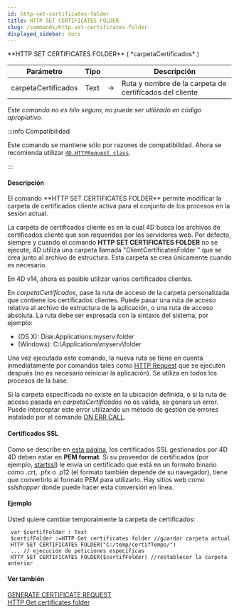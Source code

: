 ```yaml
---
id: http-set-certificates-folder
title: HTTP SET CERTIFICATES FOLDER
slug: /commands/http-set-certificates-folder
displayed_sidebar: docs
---
```


<!--REF #_command_.HTTP SET CERTIFICATES FOLDER.Syntax-->**HTTP SET CERTIFICATES FOLDER** ( *carpetaCertificados* )<!-- END REF-->
<!--REF #_command_.HTTP SET CERTIFICATES FOLDER.Params-->
| Parámetro | Tipo |  | Descripción |
| --- | --- | --- | --- |
| carpetaCertificados | Text | &#8594;  | Ruta y nombre de la carpeta de certificados del cliente |

<!-- END REF-->

*Este comando no es hilo seguro, no puede ser utilizado en código apropiativo.*


:::info Compatibilidad

Este comando se mantiene sólo por razones de compatibilidad. Ahora se recomienda utilizar [`4D.HTTPRequest class`](../API/HTTPRequestClass.md).

:::

#### Descripción 

<!--REF #_command_.HTTP SET CERTIFICATES FOLDER.Summary-->El comando **HTTP SET CERTIFICATES FOLDER** permite modificar la carpeta de certificados cliente activa para el conjunto de los procesos en la sesión actual.<!-- END REF-->

La carpeta de certificados cliente es en la cual 4D busca los archivos de certificados cliente que son requeridos por los servidores web. Por defecto, siempre y cuando el comando **HTTP SET CERTIFICATES FOLDER** no se ejecute, 4D utiliza una carpeta llamada "ClientCertificatesFolder " que se crea junto al archivo de estructura. Esta carpeta se crea únicamente cuando es necesario.  
  
En 4D v14, ahora es posible utilizar varios certificados clientes.  
  
En *carpetaCertificados*, pase la ruta de acceso de la carpeta personalizada que contiene los certificados clientes. Puede pasar una ruta de acceso relativa al archivo de estructura de la aplicación, o una ruta de acceso absoluta. La ruta debe ser expresada con la sintaxis del sistema, por ejemplo:

* (OS X): Disk:Applications:myserv:folder
* (Windows): C:\\Applications\\myserv\\folder

Una vez ejecutado este comando, la nueva ruta se tiene en cuenta inmediatamente por comandos tales como [HTTP Request](http-request.md) que se ejecuten después (no es necesario reiniciar la aplicación). Se utiliza en todos los procesos de la base.

Si la carpeta especificada no existe en la ubicación definida, o si la ruta de acceso pasada en *carpetaCertificados* no es válida, se genera un error. Puede interceptar este error utilizando un método de gestión de errores instalado por el comando [ON ERR CALL](on-err-call.md).

#### Certificados SSL 

Como se describe en [esta página](https://developer.4d.com/docs/es/Admin/tls/), los certificados SSL gestionados por 4D 4D deben estar en **PEM format**. Si su proveedor de certificados (por ejemplo, [startssl](https://www.startssl.com/)) le envía un certificado que está en un formato binario como .crt, .pfx o .p12 (el formato también depende de su navegador), tiene que convertirlo al formato PEM para utilizarlo. Hay sitios web como *sslshopper* donde puede hacer esta conversión en línea.

#### Ejemplo 

Usted quiere cambiar temporalmente la carpeta de certificados:

```4d
 var $certifFolder : Text
 $certifFolder :=HTTP Get certificates folder //guardar carpeta actual
 HTTP SET CERTIFICATES FOLDER("C:/temp/certifTempo/")
 ... // ejecución de peticiones específicas
 HTTP SET CERTIFICATES FOLDER($certifFolder) //restablecer la carpeta anterior
```

#### Ver también 

[GENERATE CERTIFICATE REQUEST](generate-certificate-request.md)  
[HTTP Get certificates folder](http-get-certificates-folder.md)  